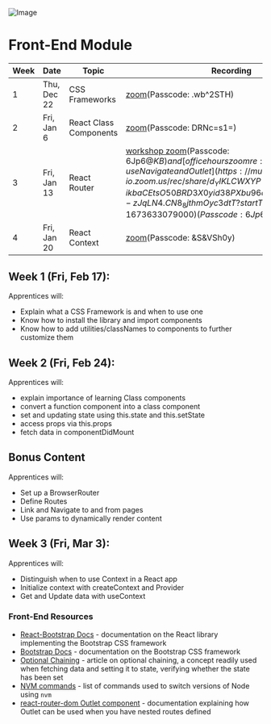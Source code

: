![Image](/images/banner.png "Multiverse banner")

# Front-End Module

|Week|Date|Topic|Recording|Materials|
|-----|-----|---------------------|----------|----------|
|1|Thu, Dec 22|CSS Frameworks|[zoom](https://multiverse-io.zoom.us/rec/share/RVE5c8WKeUt5SvPZlMIjnLJlUsTyF7fiYxeRQ-mxp2Zuza4mbx6IwZZxX1kyi4TO.Eii39rAKtTeiPJ1L)(Passcode: .wb^2STH)|[demo](/front-end/01-css-frameworks/demo/)|
|2|Fri, Jan 6|React Class Components|[zoom](https://multiverse-io.zoom.us/rec/share/OBrlju6jt_B4tPDW8osOc0cuhBdJQQURbWGjUHeXkgzlV0Zsi9yhm5OiEfygj_4f.jRxJk680htnLMv8O)(Passcode: DRNc=s1=)|[demo](/front-end/02-class-components/demo/)|
|3|Fri, Jan 13|React Router|[workshop zoom](https://multiverse-io.zoom.us/rec/play/NY6eCkIH4INMWAFcOAAkkTb8rExKWANZkHaTeBH_Txo3dCJHcfOnbQAj6jqY7xdA_d-8nAvOIrz4ObC6.3fs88C5uOU5ESugU?startTime=1673628357000)(Passcode: 6Jp6@$KB) and [office hours zoom re: useNavigate and Outlet](https://multiverse-io.zoom.us/rec/share/d_YIKLCWXYP-ikbaCEtsO50BRD3X0yid38PXbu96q6uhlgxiR0QypIKl0-zJqLN4.CN8_8jthmOyc3dtT?startTime=1673633079000)(Passcode: 6Jp6@$KB)|[demo](/front-end/03-react-router/demo/)|
|4|Fri, Jan 20|React Context|[zoom](https://multiverse-io.zoom.us/rec/share/P4FerBEnWUbM98N9NqZM9kSUrtNNHkUgVv5L9Z2BmI3AyC3EjytCcgKjlO4ZF6Nz.7MOK5h_TcCV2h_fO)(Passcode: &S&VSh0y)|[demo](/front-end/04-react-context/demo)|


## Week 1 (Fri, Feb 17):

Apprentices will:

* Explain what a CSS Framework is and when to use one
* Know how to install the library and import components
* Know how to add utilities/classNames to components to further customize them

## Week 2 (Fri, Feb 24): 

Apprentices will:

* explain importance of learning Class components
* convert a function component into a class component
* set and updating state using this.state and this.setState
* access props via this.props
* fetch data in componentDidMount

## Bonus Content

Apprentices will:

* Set up a BrowserRouter
* Define Routes
* Link and Navigate to and from pages
* Use params to dynamically render content

## Week 3 (Fri, Mar 3): 

Apprentices will:

* Distinguish when to use Context in a React app
* Initialize context with createContext and Provider
* Get and Update data with useContext



### Front-End Resources
* [React-Bootstrap Docs](https://react-bootstrap.github.io/) - documentation on the React library implementing the Bootstrap CSS framework
* [Bootstrap Docs](https://getbootstrap.com/docs/5.3/getting-started/introduction/) - documentation on the Bootstrap CSS framework
* [Optional Chaining](https://javascript.info/optional-chaining) - article on optional chaining, a concept readily used when fetching data and setting it to state, verifying whether the state has been set
* [NVM commands](https://gist.github.com/chranderson/b0a02781c232f170db634b40c97ff455) - list of commands used to switch versions of Node using `nvm`
* [react-router-dom Outlet component](https://reactrouter.com/en/main/components/outlet) - documentation explaining how Outlet can be used when you have nested routes defined 
